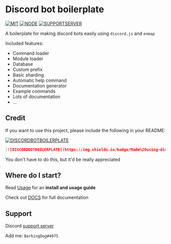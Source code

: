 # Discord bot boilerplate

[![MIT](https://img.shields.io/badge/License-MIT-blue.svg?style=flat-square)](https://gitlab.com/BarkingDog/discord-bot-boilerplate/blob/master/LICENSE.md)
[![NODE](https://img.shields.io/badge/Language-node.js-brightgreen.svg?style=flat-square)](https://nodejs.org/en/)
[![SUPPORTSERVER](https://img.shields.io/badge/Support%20server-Join-yellow.svg?style=flat-square)](https://discord.gg/N8Fqcuk)

A boilerplate for making discord bots easily using `discord.js` and `enmap`

Included features:
- Command loader
- Module loader
- Database
- Custom prefix
- Basic sharding
- Automatic help command
- Documentation generator
- Example commands
- Lots of documentation
- ...

## Credit
If you want to use this project, please include the following in your README:

[![DISCORDBOTBOILERPLATE](https://img.shields.io/badge/Made%20using-discord--bot--boilerplate-blue?style=flat-square)](https://gitlab.com/BarkingDog/discord-bot-boilerplate)

```md
[![DISCORDBOTBOILERPLATE](https://img.shields.io/badge/Made%20using-discord--bot--boilerplate-blue?style=flat-square)](https://gitlab.com/BarkingDog/discord-bot-boilerplate)
```

You don't have to do this, but it'd be really appreciated

## Where do I start?
Read [Usage](DOCS/usage.md) for an **install and usage guide**

Check out [DOCS](DOCS/) for full documentation

## Support
Discord [support server](https://discord.gg/N8Fqcuk)

Add me: `BarkingDog#4975`
